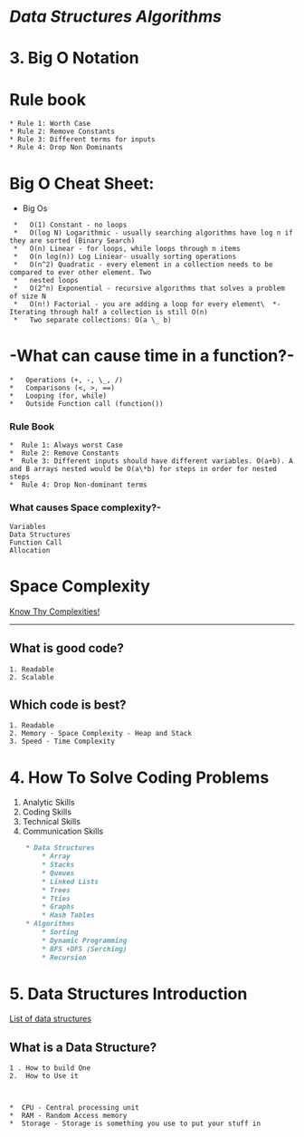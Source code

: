 # **_Data Structures Algorithms_**

# 3. Big O Notation

# Rule book

    * Rule 1: Worth Case
    * Rule 2: Remove Constants
    * Rule 3: Different terms for inputs
    * Rule 4: Drop Non Dominants

# Big O Cheat Sheet:

-   Big Os

```
 *   O(1) Constant - no loops
 *   O(log N) Logarithmic - usually searching algorithms have log n if they are sorted (Binary Search)
 *   O(n) Linear - for loops, while loops through n items
 *   O(n log(n)) Log Liniear- usually sorting operations
 *   O(n^2) Quadratic - every element in a collection needs to be compared to ever other element. Two
 *   nested loops
 *   O(2^n) Exponential - recursive algorithms that solves a problem of size N
 *   O(n!) Factorial - you are adding a loop for every element\  *- Iterating through half a collection is still O(n)
 *   Two separate collections: O(a \_ b)
```

# -What can cause time in a function?-

    *   Operations (+, -, \_, /)
    *   Comparisons (<, >, ==)
    *   Looping (for, while)
    *   Outside Function call (function())

### Rule Book

    *  Rule 1: Always worst Case
    *  Rule 2: Remove Constants
    *  Rule 3: Different inputs should have different variables. O(a+b). A and B arrays nested would be O(a\*b) for steps in order for nested steps
    *  Rule 4: Drop Non-dominant terms

### What causes Space complexity?-

    Variables
    Data Structures
    Function Call
    Allocation

# Space Complexity

[Know Thy Complexities!](https://www.bigocheatsheet.com/)

---

## What is good code?

    1. Readable
    2. Scalable

## Which code is best?

    1. Readable
    2. Memory - Space Complexity - Heap and Stack
    3. Speed - Time Complexity

# 4. How To Solve Coding Problems

1. Analytic Skills
2. Coding Skills
3. Technical Skills
4. Communication Skills

```Markdown
    * Data Structures
        * Array
        * Stacks
        * Queues
        * Linked Lists
        * Trees
        * Tties
        * Graphs
        * Hash Tables
    * Algorithms
        * Sorting
        * Dynamic Programming
        * BFS +DFS (Serching)
        * Recursion
```

# 5. Data Structures Introduction

[List of data structures](https://en.wikipedia.org/wiki/List_of_data_structures)

## What is a Data Structure?

    1 . How to build One
    2.  How to Use it



    *  CPU - Central processing unit
    *  RAM - Random Access memory
    *  Storage - Storage is something you use to put your stuff in
